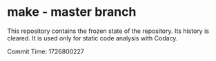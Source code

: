# make - master branch

This repository contains the frozen state of the repository.
Its history is cleared. It is used only for static code
analysis with Codacy.

Commit Time: 1726800227
